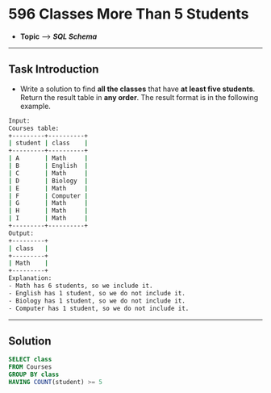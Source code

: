 # 596 Classes More Than 5 Students
* **Topic** --> **_SQL Schema_** 

---
## Task Introduction 
* Write a solution to find **all the classes** that have **at least five students**. Return the result table in **any order**. The result format is in the following example.

```sh
Input: 
Courses table:
+---------+----------+
| student | class    |
+---------+----------+
| A       | Math     |
| B       | English  |
| C       | Math     |
| D       | Biology  |
| E       | Math     |
| F       | Computer |
| G       | Math     |
| H       | Math     |
| I       | Math     |
+---------+----------+
Output: 
+---------+
| class   |
+---------+
| Math    |
+---------+
Explanation: 
- Math has 6 students, so we include it.
- English has 1 student, so we do not include it.
- Biology has 1 student, so we do not include it.
- Computer has 1 student, so we do not include it.
```

---
## Solution
```SQL
SELECT class
FROM Courses
GROUP BY class
HAVING COUNT(student) >= 5
```
